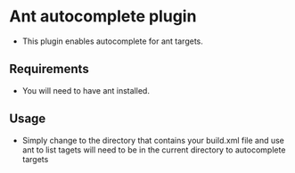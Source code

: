 #  Ant autocomplete plugin

* This plugin enables autocomplete for ant targets.

## Requirements

* You will need to have ant installed. 

## Usage
* Simply change to the directory that contains your build.xml file and use ant <tab> to list tagets will need to be in the current directory to autocomplete targets
